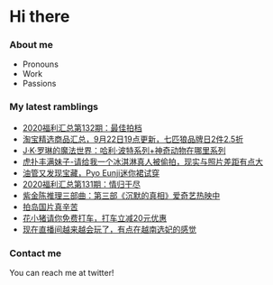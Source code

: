 # Hi there 

### About me
- Pronouns
- Work
- Passions 

### My latest ramblings
<!-- BLOGPOSTS:START -->
- [2020福利汇总第132期：最佳拍档](https://fuliba2020.net/2020132.html)
- [淘宝精选商品汇总，9月22日19点更新，七匹狼品牌日2件2.5折](https://fuliba2020.net/99.html)
- [J·K·罗琳的魔法世界：哈利·波特系列+神奇动物在哪里系列](https://fuliba2020.net/harry-potter.html)
- [虎扑丰满妹子-请给我一个冰淇淋真人被偷拍，现实与照片差距有点大](https://fuliba2020.net/bingqilin.html)
- [油管又发现宝藏，Pyo Eunji迷你裙试穿](https://fuliba2020.net/pyo-eunji.html)
- [2020福利汇总第131期：情归于尽](https://fuliba2020.net/2020131.html)
- [紫金陈推理三部曲：第三部《沉默的真相》爱奇艺热映中](https://fuliba2020.net/changyenanming.html)
- [拍岛国片真辛苦](https://fuliba2020.net/daoyan.html)
- [花小猪请你免费打车，打车立减20元优惠](https://fuliba2020.net/huaxiaozhu.html)
- [现在直播间越来越会玩了，有点在越南选妃的感觉](https://fuliba2020.net/yuenan.html)
<!-- BLOGPOSTS:END -->

### Contact me
You can reach me at twitter!
